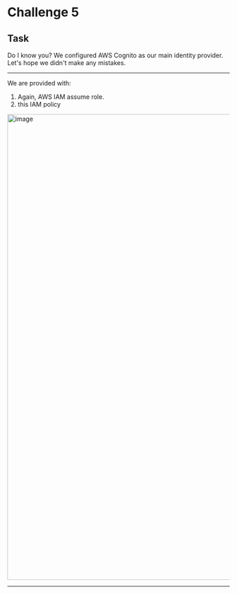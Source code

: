 # Challenge 5

## Task
Do I know you?
We configured AWS Cognito as our main identity provider. Let's hope we didn't make any mistakes.

-----

We are provided with:
1. Again, AWS IAM assume role.
2. this IAM policy

<img width="774" height="1055" alt="image" src="https://github.com/user-attachments/assets/dd5598fd-ad46-41e0-bcbb-13f1d496440d" />


-----
